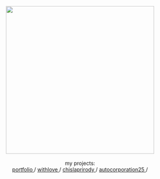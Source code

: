 <div align="center">
  <div id="header">
    <img src="https://media3.giphy.com/media/v1.Y2lkPTc5MGI3NjExNHNjdzZqcGQxaDl5aW9zOHBwMmdrcGVna20yMG05dnJhc3FwOGtpeSZlcD12MV9pbnRlcm5hbF9naWZfYnlfaWQmY3Q9Zw/bI8I9LaRXeN6E/giphy.gif" width="400"/>
  </div>
  <br>
  <div id="badges">
    my projects:
    <br>
    <a href="https://jazzysten.github.io/portfolio" target="_blank">
      portfolio
    </a>
    /
    <a href="https://jazzysten.github.io/withlove" target="_blank">
      withlove
    </a>
    /
    <a href="https://chislaprirody.ru" target="_blank">
       chislaprirody
    </a>
    /
    <a href="https://autocorporation25.ru" target="_blank">
       autocorporation25
    </a>
    /
<!--     <a href="https://jazzysten.github.io/autocorp" target="_blank">
       autocorp
    </a> -->
  </div>
</div>
